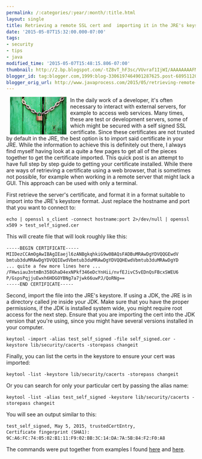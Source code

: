 ```yaml
---
permalink: /:categories/:year/:month/:title.html
layout: single
title: Retrieving a remote SSL cert and  importing it in the JRE's keystore
date: '2015-05-07T15:32:00.000-07:00'
tags:
- security
- tips
- java
modified_time: '2015-05-07T15:48:15.806-07:00'
thumbnail: http://2.bp.blogspot.com/-tZ8vT_hF3sc/VUvraf1IjWI/AAAAAAAAFME/6YuFvbNl2nc/s72-c/AD76394B17.jpg
blogger_id: tag:blogger.com,1999:blog-3306197464901287625.post-6895112003371107263
blogger_orig_url: http://www.javaprocess.com/2015/05/retrieving-remote-ssl-cert-and.html
---
```


<img src="/images/2015-05-07-retrieving-remote-ssl-cert/lock.jpg" width="150" align="left" hspace="10"> 

In the daily work of a developer, it's often necessary to interact with external servers, for example to access web services. Many times, these are test or development servers, some of which might be secured with a self signed SSL certificate. Since these certificates are not trusted by default in the JRE, the best option is to import said certificate in your JRE. While the information to achieve this is definitely out there, I always find myself having look at a quite a few pages to get all of the pieces together to get the certificate imported. This quick post is an attempt to have full step by step guide to getting your certificate installed. While there are ways of retrieving a certificate using a web browser, that is sometimes not possible, for example when working in a remote server that might lack a GUI. This approach can be used with only a terminal.

First retrieve the server's certificate, and format it in a format suitable to import into the JRE's keystore format. Just replace the hostname and port that you want to connect to:

~~~
echo | openssl s_client -connect hostname:port 2>/dev/null | openssl x509 > test_self_signed.cer
~~~

This will create file that will look roughly like this:

~~~
-----BEGIN CERTIFICATE-----
MIIDezCCAmOgAwIBAgIEaejl6zANBgkqhkiG9w0BAQsFADBuMRAwDgYDVQQGEwdV
bmtub3duMRAwDgYDVQQIEwdVbmtub3duMRAwDgYDVQQHEwdVbmtub3duMRAwDgYD
... quite a few more lines here ...
/FHwsiau3ntmBn358GhaD4exNPkf346eDcYnHii/nvfEJivC5vEDnQsFBcxSWEU6
P/GspsPqjjuEwxh6HDGOYBNg7a7jwk66uwPJ/QoRNg==
-----END CERTIFICATE-----
~~~

Second, import the file into the JRE's keystore.  If using a JDK, the JRE is in a directory called jre inside your JDK. Make sure that you have the proper permissions, if the JDK is installed system wide, you might require root access for the next step. Ensure that you are importing the cert into the JDK version that you're using, since you might have several versions installed in your computer.

~~~
keytool -import -alias test_self_signed -file self_signed.cer -keystore lib/security/cacerts -storepass changeit
~~~

Finally, you can list the certs in the keystore to ensure your cert was imported:

~~~
keytool -list -keystore lib/security/cacerts -storepass changeit
~~~

Or you can search for only your particular cert by passing the alias name:

~~~
keytool -list -alias test_self_signed -keystore lib/security/cacerts -storepass changeit
~~~

You will see an output similar to this: 

~~~
test_self_signed, May 5, 2015, trustedCertEntry,
Certificate fingerprint (SHA1): 9C:A6:FC:74:05:02:B1:11:F9:02:BB:3C:14:DA:7A:5B:84:F2:F0:A8
~~~

The commands were put together from examples I found [here](https://docs.oracle.com/javase/tutorial/security/toolsign/rstep2.html) and [here](http://stackoverflow.com/questions/7885785/using-openssl-to-get-the-certificate-from-a-server).